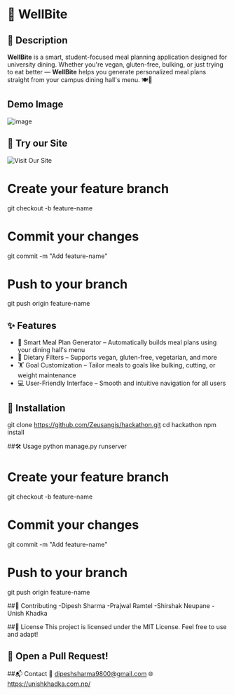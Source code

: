 # 🥗 WellBite

## 📖 Description

**WellBite** is a smart, student-focused meal planning application designed for university dining. Whether you're vegan, gluten-free, bulking, or just trying to eat better — **WellBite** helps you generate personalized meal plans straight from your campus dining hall's menu. 🍽️🎯

## Demo Image
![image](https://github.com/user-attachments/assets/d109d6e1-1d1c-4496-8039-864fcaf70bc0)

## 🚀 Try our Site
![Visit Our Site](https://wellbite.up.railway.app/)

# Create your feature branch
git checkout -b feature-name

# Commit your changes
git commit -m "Add feature-name"

# Push to your branch
git push origin feature-name

## ✨ Features

- 🧠 Smart Meal Plan Generator – Automatically builds meal plans using your dining hall's menu  
- 🥦 Dietary Filters – Supports vegan, gluten-free, vegetarian, and more  
- 🏋️ Goal Customization – Tailor meals to goals like bulking, cutting, or weight maintenance  
- 💻 User-Friendly Interface – Smooth and intuitive navigation for all users  

## 🚀 Installation


git clone https://github.com/Zeusangis/hackathon.git
cd hackathon
npm install

##🛠️ Usage
python manage.py runserver

# Create your feature branch
git checkout -b feature-name

# Commit your changes
git commit -m "Add feature-name"

# Push to your branch
git push origin feature-name

##🤝 Contributing
-Dipesh Sharma
-Prajwal Ramtel
-Shirshak Neupane
-Unish Khadka

##📄 License
This project is licensed under the MIT License. Feel free to use and adapt!

## 🧃 Open a Pull Request!

##📬 Contact
📧 dipeshsharma9800@gmail.com
🌐 https://unishkhadka.com.np/
